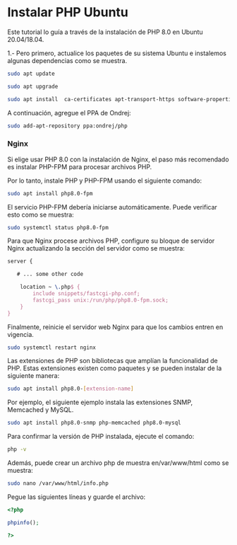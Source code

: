 # Instalar PHP Ubuntu

Este tutorial lo guía a través de la instalación de PHP 8.0 en Ubuntu 20.04/18.04.

1.- Pero primero, actualice los paquetes de su sistema Ubuntu e instalemos algunas dependencias como se muestra.

```bash
sudo apt update
```

```bash
sudo apt upgrade
```

```bash
sudo apt install  ca-certificates apt-transport-https software-properties-common
```

A continuación, agregue el PPA de Ondrej:

```bash
sudo add-apt-repository ppa:ondrej/php
```

### Nginx

Si elige usar PHP 8.0 con la instalación de Nginx, el paso más recomendado es instalar PHP-FPM para procesar archivos PHP.

Por lo tanto, instale PHP y PHP-FPM usando el siguiente comando:

```bash
sudo apt install php8.0-fpm
```

El servicio PHP-FPM debería iniciarse automáticamente. Puede verificar esto como se muestra:

```bash
sudo systemctl status php8.0-fpm
```

Para que Nginx procese archivos PHP, configure su bloque de servidor Nginx actualizando la sección del servidor como se muestra:

```tex
server {

   # ... some other code

    location ~ \.php$ {
        include snippets/fastcgi-php.conf;
        fastcgi_pass unix:/run/php/php8.0-fpm.sock;
    }
}
```

Finalmente, reinicie el servidor web Nginx para que los cambios entren en vigencia.

```bash
sudo systemctl restart nginx
```

Las extensiones de PHP son bibliotecas que amplían la funcionalidad de PHP. Estas extensiones existen como paquetes y se pueden instalar de la siguiente manera:

```bash
sudo apt install php8.0-[extension-name]
```

Por ejemplo, el siguiente ejemplo instala las extensiones SNMP, Memcached y MySQL.

```bash
sudo apt install php8.0-snmp php-memcached php8.0-mysql
```

Para confirmar la versión de PHP instalada, ejecute el comando:

```bash
php -v
```

Además, puede crear un archivo php de muestra en/var/www/html como se muestra:

```bash
sudo nano /var/www/html/info.php
```

Pegue las siguientes líneas y guarde el archivo:

```php
<?php

phpinfo();

?>
```



